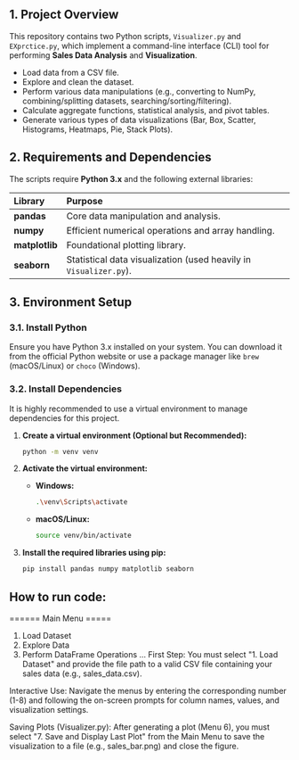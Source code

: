 
## 1. Project Overview

This repository contains two Python scripts, `Visualizer.py` and `EXprctice.py`, which implement a command-line interface (CLI) tool for performing **Sales Data Analysis** and **Visualization**.


* Load data from a CSV file.
* Explore and clean the dataset.
* Perform various data manipulations (e.g., converting to NumPy, combining/splitting datasets, searching/sorting/filtering).
* Calculate aggregate functions, statistical analysis, and pivot tables.
* Generate various types of data visualizations (Bar, Box, Scatter, Histograms, Heatmaps, Pie, Stack Plots).



## 2. Requirements and Dependencies

The scripts require **Python 3.x** and the following external libraries:

| Library | Purpose |
| :--- | :--- |
| **pandas** | Core data manipulation and analysis. |
| **numpy** | Efficient numerical operations and array handling. |
| **matplotlib** | Foundational plotting library. |
| **seaborn** | Statistical data visualization (used heavily in `Visualizer.py`). |

## 3. Environment Setup

### 3.1. Install Python

Ensure you have Python 3.x installed on your system. You can download it from the official Python website or use a package manager like `brew` (macOS/Linux) or `choco` (Windows).

### 3.2. Install Dependencies

It is highly recommended to use a virtual environment to manage dependencies for this project.

1.  **Create a virtual environment (Optional but Recommended):**
    ```bash
    python -m venv venv
    ```

2.  **Activate the virtual environment:**
    * **Windows:**
        ```bash
        .\venv\Scripts\activate
        ```
    * **macOS/Linux:**
        ```bash
        source venv/bin/activate
        ```

3.  **Install the required libraries using pip:**
    ```bash
    pip install pandas numpy matplotlib seaborn
    ```

## How to run code:

====== Main Menu =====
1. Load Dataset
2. Explore Data
3. Perform DataFrame Operations
...
First Step:
You must select "1. Load Dataset" and provide the file path to a valid CSV file containing your sales data (e.g., sales_data.csv).

Interactive Use:
Navigate the menus by entering the corresponding number (1-8) and following the on-screen prompts for column names, values, and visualization settings.

Saving Plots (Visualizer.py):
After generating a plot (Menu 6), you must select "7. Save and Display Last Plot" from the Main Menu to save the visualization to a file (e.g., sales_bar.png) and close the figure.






